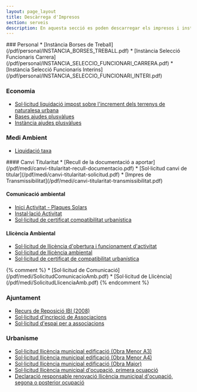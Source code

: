 ```yaml
---
layout: page_layout
title: Descàrrega d'Impresos
section: serveis
description: En aquesta secció es poden descarregar els impresos i instancies de diverses gestions administratives municipals.
---
```

<div class="impressos" markdown="1">
### Personal
* <i class="fa-li fa fa-check-square"></i>[Instància Borses de Treball](/pdf/personal/INSTANCIA_BORSES_TREBALL.pdf)
* [Instància Selecció Funcionaris Carrera](/pdf/personal/INSTANCIA_SELECCIO_FUNCIONARI_CARRERA.pdf)
* [Instància Selecció Funcionaris Interins](/pdf/personal/INSTANCIA_SELECCIO_FUNCIONARI_INTERI.pdf)

### Economia
* [Sol·licitud liquidació impost sobre l'increment dels terrenys de naturalesa urbana](/pdf/hisenda/sollicitud-liquidacio-impost-increment-terrenys-naturalesa-urbana.pdf)
* [Bases ajudes plusvàlues](/pdf/hisenda/bases-ajudes-plus-values.pdf)
* [Instància ajudes plusvàlues](/pdf/hisenda/instancia-ajudes-plus-values.pdf)

### Medi Ambient

* [Liquidació taxa](/pdf/medi/liquidacio-taxa.pdf)

<div class="medi" markdown="1">
#### Canvi Titularitat
* [Recull de la documentació a aportar](/pdf/medi/canvi-titularitat-recull-documentacio.pdf)
* [Sol·licitud canvi de titular](/pdf/medi/canvi-titularitat-solicitud.pdf)
* [Impres de Transmissibilitat](/pdf/medi/canvi-titularitat-transmissibilitat.pdf)

#### Comunicació ambiental
* [Inici Activitat - Plaques Solars](/pdf/medi/comunicacio-ambiental-inici-activitat-plaques-solars.pdf)
* [Instal·lació Activitat](/pdf/medi/comunicacio-ambiental-instalacio-activitat.pdf)
* [Sol·licitud de certificat compatibilitat urbanística](/pdf/medi/solicitud-certificat-compatibilitat-urbanistica.pdf)

#### Llicència Ambiental
* [Sol·licitud de llicència d'obertura i funcionament d'activitat](/pdf/medi/llicencia-ambiental-solicitud-obertura-funcioanment-activitat.pdf)
* [Sol·licitud de llicència ambiental](/pdf/medi/llicencia-ambiental-solicitud.pdf)
* [Sol·licitud de certificat de compatibilitat urbanística](/pdf/medi/solicitud-certificat-compatibilitat-urbanistica.pdf)
</div>
{% comment %}
* [Sol·licitud de Comunicació](/pdf/medi/SolicitudComunicacioAmb.pdf)
* [Sol·licitud de Llicència](/pdf/medi/SolicitudLlicenciaAmb.pdf)
{% endcomment %}


### Ajuntament
* [Recurs de Reposició IBI (2008)](/pdf/ajuntament/Recurso_Reposicion_IBI.pdf)
* [Sol·licitud d'incripció de Associacions](/pdf/ajuntament/Inscripcio_Associacions.pdf)
* [Sol·licitud d'espai per a associacions](/pdf/ajuntament/sollicitud-espais-associacions.pdf)


### Urbanisme
* [Sol·licitud llicència municipal edificació (Obra Menor A3)](/pdf/urbanisme/SolicitudLlicenciaMunicipalEdificacio_ObraMenor_A3.pdf)
* [Sol·licitud llicència municipal edificació (Obra Menor A4)](/pdf/urbanisme/SolicitudLlicenciaMunicipalEdificacio_ObraMenor_A4.pdf)
* [Sol·licitud llicència municipal edificació (Obra Major)](/pdf/urbanisme/SolicitudLlicenciaMunicipalEdificacio_ObraMajor.pdf)
* [Sol·licitud llicència municipal d'ocupació, primera ocuapció](/pdf/urbanisme/SolicitudLlicenciaMunicipal1aOcupacio.pdf)
* [Declaració responsable renovació llicència municipal d'ocupació, segona o posterior ocupació](/pdf/urbanisme/SolicitudLlicenciaMunicipal2aOcupacio.pdf)
</div>
